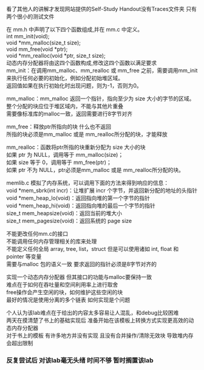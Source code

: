 看了其他人的讲解才发现网站提供的Self-Study Handout没有Traces文件夹 只有两个很小的测试文件

在 mm.h 中声明了以下四个函数组成,并在 mm.c 中定义。  
int mm_init(void);  
void \*mm_malloc(size_t size);  
void mm_free(void \*ptr);  
void \*mm_realloc(void \*ptr, size_t size);  
动态内存分配器将由这四个函数构成,修改这四个函数以满足要求  
mm_init：在调用mm_malloc、mm_realloc 或 mm_free 之前，需要调用mm_init 来执行任何必要的初始化，例如分配初始堆区域。  
返回值如果在执行初始化时出现问题，则为-1，否则为0。  

mm_malloc：mm_malloc 返回一个指针，指向至少为 size 大小的字节的区域。整个分配的块应位于堆区域内，不能与其他片重叠   
需要像标准库的malloc一致，返回需要进行8字节对齐  

mm_free：释放ptr所指向的块 什么也不返回   
所指的块必须是mm_malloc 或是 mm_realloc所分配的块，才能释放  

mm_realloc：函数将ptr所指的块重新分配为 size 大小的块     
如果 ptr 为 NULL，调用等于 mm_malloc(size)；  
如果 size 等于 0，调用等于 mm_free(ptr)；  
如果 ptr 不为 NULL，ptr必须是mm_malloc 或是 mm_realloc所分配的块。

memlib.c 模拟了内存系统，可以调用下面的方法来得到响应的信息：  
void \*mem_sbrk(int incr)：让堆扩展 incr 个字节，并返回新分配的地址的头指针  
void \*mem_heap_lo(void)：返回指向堆的第一个字节的指针  
void \*mem_heap_hi(void)：返回指向堆的最后一个字节的指针  
size_t mem_heapsize(void)：返回当前的堆大小  
size_t mem_pagesize(void)：返回系统的 page size  
 
不能更改任何mm.c的接口  
不能调用任何内存管理相关的库来处理  
不能定义任何全局 array, tree, list，struct 但是可以使用诸如 int, float 和 pointer 等变量  
需要与malloc 包的语义一致 
要求返回的指针必须是8字节对齐的    

实现一个动态内存分配器 但其接口的功能与malloc要保持一致  
难点在于如何在吞吐量和空间利用率上进行取舍  
free操作会产生空闲的块，如何维护这些空闲的块  
最好的情况是使用分离的多个链表 如何实现是个问题  


个人认为该lab难点在于给出的内容太多容易让人混乱，和debug比较困难  
两天在摸清楚了书上的基础实现后 准备开始在该模板上转换方式实现更高效的动态内存分配器  
对于书上的模板 有许多地方并没有实现 且没有合并操作/清除无效块 导致堆内存会超出限制 

### 反复尝试后 对该lab毫无头绪 时间不够 暂时搁置该lab   
